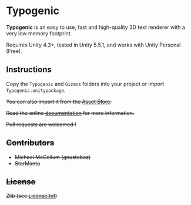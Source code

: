 Typogenic
=========

**Typogenic** is an easy to use, fast and high-quality 3D text renderer with a very low memory footprint.

Requires Unity 4.3+, tested in Unity 5.5.1, and works with Unity Personal (Free).

Instructions
------------

Copy the `Typogenic` and `Gizmos` folders into your project or import `Typogenic.unitypackage`.

<s>You can also import it from the [Asset Store](https://www.assetstore.unity3d.com/en/#!/content/19182).<s>

Read the online [documentation](http://thomashourdel.com/typogenic/doc/) for more information.

Pull requests are welcomed !

Contributors
------------

  - Michael McCollum (gnustoboz)
  - StarManta

License
-------

Zlib (see [License.txt](LICENSE.txt))

